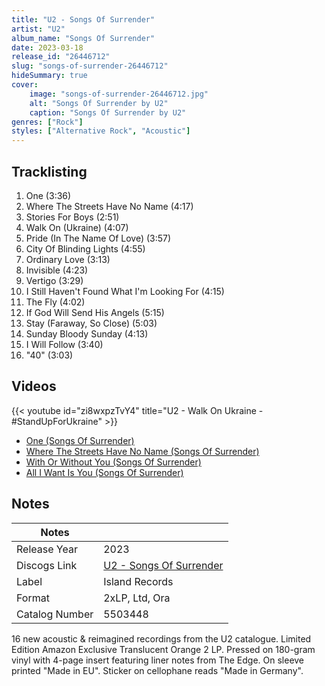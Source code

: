 ```yaml
---
title: "U2 - Songs Of Surrender"
artist: "U2"
album_name: "Songs Of Surrender"
date: 2023-03-18
release_id: "26446712"
slug: "songs-of-surrender-26446712"
hideSummary: true
cover:
    image: "songs-of-surrender-26446712.jpg"
    alt: "Songs Of Surrender by U2"
    caption: "Songs Of Surrender by U2"
genres: ["Rock"]
styles: ["Alternative Rock", "Acoustic"]
---
```


## Tracklisting
1. One (3:36)
2. Where The Streets Have No Name (4:17)
3. Stories For Boys (2:51)
4. Walk On (Ukraine) (4:07)
5. Pride (In The Name Of Love) (3:57)
6. City Of Blinding Lights (4:55)
7. Ordinary Love (3:13)
8. Invisible (4:23)
9. Vertigo (3:29)
10. I Still Haven't Found What I'm Looking For (4:15)
11. The Fly (4:02)
12. If God Will Send His Angels (5:15)
13. Stay (Faraway, So Close) (5:03)
14. Sunday Bloody Sunday (4:13)
15. I Will Follow (3:40)
16. "40" (3:03)

## Videos
{{< youtube id="zi8wxpzTvY4" title="U2 - Walk On Ukraine - #StandUpForUkraine" >}}
- [One (Songs Of Surrender)](https://www.youtube.com/watch?v=-9P-S7gBess)
- [Where The Streets Have No Name (Songs Of Surrender)](https://www.youtube.com/watch?v=Id3P3o8zO_s)
- [With Or Without You (Songs Of Surrender)](https://www.youtube.com/watch?v=B6dvvpKZYh8)
- [All I Want Is You (Songs Of Surrender)](https://www.youtube.com/watch?v=7XJjMxLTrHw)


## Notes

| Notes          |             |
| ---------------| ----------- |
| Release Year   | 2023 |
| Discogs Link   | [U2 - Songs Of Surrender](https://www.discogs.com/release/26446712-U2-Songs-Of-Surrender) |
| Label          | Island Records |
| Format         | 2xLP, Ltd, Ora |
| Catalog Number | 5503448 |

16 new acoustic & reimagined recordings from the U2 catalogue. Limited Edition Amazon Exclusive Translucent Orange 2 LP. Pressed on 180-gram vinyl with 4-page insert featuring liner notes from The Edge.  On sleeve printed "Made in EU". Sticker on cellophane reads "Made in Germany".

